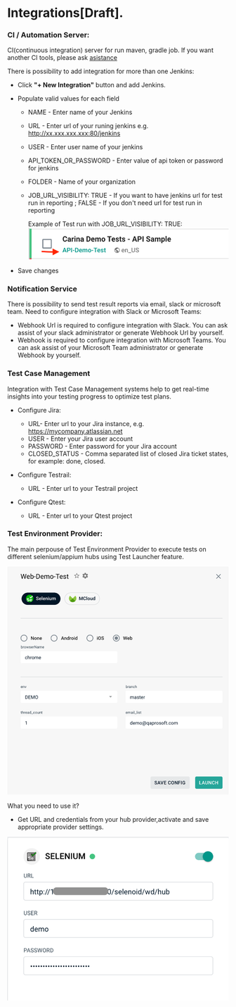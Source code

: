 # Integrations[Draft].

### CI / Automation Server:
CI(continuous integration) server for run maven, gradle job.
If you want another CI tools, please ask [asistance](https://t.me/zebrunner)

There is possibility to add integration for more than one Jenkins:
 * Click **"+ New Integration"** button and add Jenkins.
 * Populate valid values for each field
   * NAME - Enter name of your Jenkins
   * URL - Enter url of your runing jenkins e.g. http://xx.xxx.xxx.xxx:80/jenkins
   * USER - Enter user name of your jenkins
   * API_TOKEN_OR_PASSWORD - Enter value of api token or password for jenkins
   * FOLDER - Name of your organization 
   * JOB_URL_VISIBILITY: TRUE - If you want to have jenkins url for test run in reporting ;  FALSE - If you don't need url for test run in reporting
   
      Example of Test run with JOB_URL_VISIBILITY: TRUE:
     ![Integration](https://github.com/zebrunner/documentation/blob/master/docs/assets/images/job_url_visibility.png?raw=true)
    
 * Save changes

### Notification Service
There is possibility to send test result reports via email, slack or microsoft team.
Need to configure integration with Slack or Microsoft Teams:
   * Webhook Url is required to configure integration with Slack. You can ask assist of your slack administrator or generate Webhook Url by yourself.
   * Webhook is required to configure integration with Microsoft Teams. You can ask assist of your Microsoft Team administrator or generate Webhook by yourself.

### Test Case Management
Integration with Test Case Management systems help to get real-time insights into your testing progress to optimize test plans.

 * Configure Jira:
   * URL- Enter url to your Jira instance, e.g. https://mycompany.atlassian.net
   * USER - Enter your Jira user account
   * PASSWORD - Enter password for your Jira account
   * CLOSED_STATUS - Comma separated list of closed Jira ticket states, for example: done, closed. 
  
 * Configure Testrail:
   * URL - Enter url to your Testrail project
  
 * Configure Qtest:
   * URL - Enter url to your Qtest project
   
### Test Environment Provider:
The main perpouse of Test Environment Provider to execute tests on different selenium/appium hubs using Test Launcher feature.

![Launcher](https://github.com/zebrunner/documentation/blob/master/docs/assets/images/launcher.png?raw=true)

What you need to use it?
   * Get URL and credentials from your hub provider,activate and save appropriate provider settings. 

![Selenium Hub](https://github.com/zebrunner/documentation/blob/master/docs/assets/images/selenium.png?raw=true)


